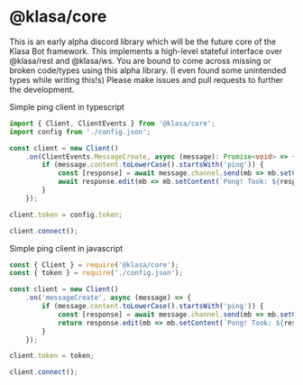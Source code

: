 # @klasa/core
This is an early alpha discord library which will be the future core of the Klasa Bot framework. This implements a high-level stateful interface over @klasa/rest and @klasa/ws. You are bound to come across missing or broken code/types using this alpha library. (I even found some unintended types while writing this!s) Please make issues and pull requests to further the development.

Simple ping client in typescript
```typescript
import { Client, ClientEvents } from '@klasa/core';
import config from './config.json';

const client = new Client()
	.on(ClientEvents.MessageCreate, async (message): Promise<void> => {
		if (message.content.toLowerCase().startsWith('ping')) {
			const [response] = await message.channel.send(mb => mb.setContent('ping?'));
			await response.edit(mb => mb.setContent(`Pong! Took: ${response.createdTimestamp - message.createdTimestamp}ms`));
		}
	});

client.token = config.token;

client.connect();
```

Simple ping client in javascript
```javascript
const { Client } = require('@klasa/core');
const { token } = require('./config.json');

const client = new Client()
    .on('messageCreate', async (message) => {
        if (message.content.toLowerCase().startsWith('ping')) {
            const [response] = await message.channel.send(mb => mb.setContent('ping?'));
            return response.edit(mb => mb.setContent(`Pong! Took: ${response.createdTimestamp - message.createdTimestamp}ms`));
        }
    });

client.token = token;

client.connect();
```